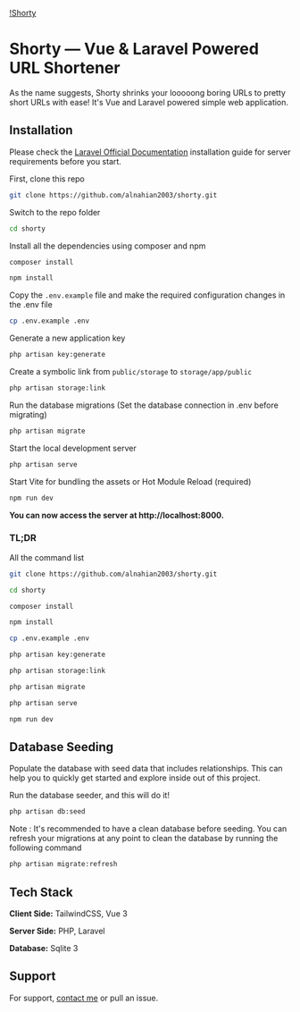 <!-- Preview Image -->

[!Shorty](preview.png)

# Shorty — Vue & Laravel Powered URL Shortener

As the name suggests, Shorty shrinks your looooong boring URLs to pretty short URLs with ease! It's Vue and Laravel powered simple web application.

## Installation

Please check the [Laravel Official Documentation](https://laravel.com/docs/master/installation) installation guide for server requirements before you start.

First, clone this repo

```bash
git clone https://github.com/alnahian2003/shorty.git
```

Switch to the repo folder

```bash
cd shorty
```

Install all the dependencies using composer and npm

```bash
composer install
```

```bash
npm install
```

Copy the `.env.example` file and make the required configuration changes in the .env file

```bash
cp .env.example .env
```

Generate a new application key

```bash
php artisan key:generate
```

Create a symbolic link from `public/storage` to `storage/app/public`

```bash
php artisan storage:link
```

Run the database migrations (Set the database connection in .env before migrating)

```bash
php artisan migrate
```

Start the local development server

```bash
php artisan serve
```

Start Vite for bundling the assets or Hot Module Reload (required)

```bash
npm run dev
```

**You can now access the server at http://localhost:8000.**

### TL;DR

All the command list

```bash
git clone https://github.com/alnahian2003/shorty.git
```

```bash
cd shorty
```

```bash
composer install
```

```bash
npm install
```

```bash
cp .env.example .env
```

```bash
php artisan key:generate
```

```bash
php artisan storage:link
```

```bash
php artisan migrate
```

```bash
php artisan serve
```

```bash
npm run dev
```

## Database Seeding

Populate the database with seed data that includes relationships. This can help you to quickly get started and explore inside out of this project.

Run the database seeder, and this will do it!

```bash
php artisan db:seed
```

Note : It's recommended to have a clean database before seeding. You can refresh your migrations at any point to clean the database by running the following command

```bash
php artisan migrate:refresh
```

## Tech Stack

**Client Side:** TailwindCSS, Vue 3

**Server Side:** PHP, Laravel

**Database:** Sqlite 3


## Support

For support, [contact me](https://alnahian2003.github.io#contact) or pull an issue.